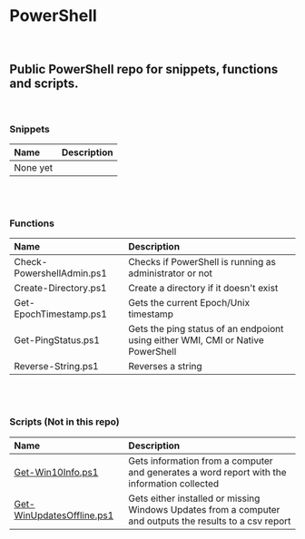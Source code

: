 # PowerShell

<p><br /></p>

## Public PowerShell repo for snippets, functions and scripts.

<p><br /></p>

### Snippets

| Name | Description |
| :--- | :--- |
| None yet | |

<p><br /><br /></p>
  
 ### Functions
 
| Name | Description |
| :--- | :--- |
| Check-PowershellAdmin.ps1 | Checks if PowerShell is running as administrator or not |
| Create-Directory.ps1 | Create a directory if it doesn't exist |
| Get-EpochTimestamp.ps1 | Gets the current Epoch/Unix timestamp |
| Get-PingStatus.ps1 | Gets the ping status of an endpoiont using either WMI, CMI or Native PowerShell |
| Reverse-String.ps1 | Reverses a string |

<p><br /><br /></p>

### Scripts (Not in this repo)

| Name | Description |
| :--- | :---|
| [Get-Win10Info.ps1](https://github.com/gordonrankine/get-win10info) | Gets information from a computer and generates a word report with the information collected |
| [Get-WinUpdatesOffline.ps1](https://github.com/gordonrankine/get-winupdatesoffline) | Gets either installed or missing Windows Updates from a computer and outputs the results to a csv report |
